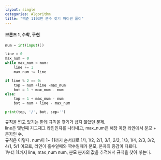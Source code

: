 ```yaml
---
layout: single
categories: Algorithm
title: "백준 1193번 분수 찾기 파이썬 풀이"
---
```

#### 브론즈 1, 수학, 구현

```py
num = int(input())

line = 0
max_num = 0
while max_num < num:
    line += 1
    max_num += line

if line % 2 == 0:
    top = num +line -max_num
    bot = 1 + max_num - num
else: 
    top = 1 + max_num - num
    bot = num + line - max_num

print(top, '/', bot, sep='')    
```
규칙을 띄고 있기는 한데 규칙을 찾기가 쉽지 않았던 문제.<br>
line은 몇번째 지그재그 라인인지를 나타내고, max_num은 해당 이전 라인에서 분모 + 분자인 수.<br>
규칙은 이렇다. num이 1~ 11까지 순서대로 1/1, 1/2, 2/1, 3/1, 2/2, 1/3, 1/4, 2/3, 3/2, 4/1, 5/1 이므로, 라인이 홀수일때와 짝수일때가 분모, 분자의 증감이 다르다.<br>
1부터 11까지 line, max_num num, 분모 분자의 값을 추적해서 규칙을 찾아 넣는다.
